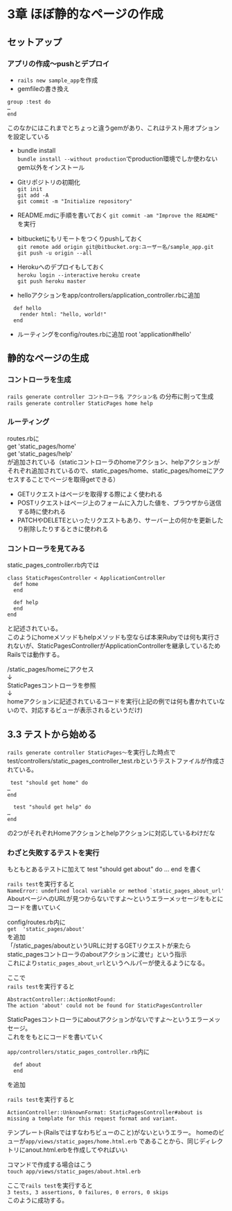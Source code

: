 # 3章 ほぼ静的なページの作成

## セットアップ
### アプリの作成～pushとデプロイ
- ```rails new sample_app```を作成  
- gemfileの書き換え  
```  
group :test do  
…  
end  
```  
このなかにはこれまでとちょっと違うgemがあり、これはテスト用オプションを設定している

- bundle install  
```bundle install --without production```でproduction環境でしか使わないgem以外をインストール

- Gitリポジトリの初期化  
```git init```  
```git add -A```  
```git commit -m "Initialize repository"```  

- README.mdに手順を書いておく
```git commit -am "Improve the README"```  
を実行


- bitbucketにもリモートをつくりpushしておく  
```git remote add origin git@bitbucket.org:ユーザー名/sample_app.git```  
```git push -u origin --all```  

- Herokuへのデプロイもしておく  
```heroku login --interactive``` 
```heroku create```  
```git push heroku master```  

- helloアクションをapp/controllers/application_controller.rbに追加  
```
  def hello  
    render html: "hello, world!"  
  end  
```  
- ルーティングをconfig/routes.rbに追加
  root 'application#hello'

## 静的なページの生成
### コントローラを生成
```rails generate controller コントローラ名 アクション名``` の分布に則って生成  
```rails generate controller StaticPages home help```  

### ルーティング
routes.rbに  
  get  'static_pages/home'  
  get  'static_pages/help'  
が追加されている（staticコントローラのhomeアクション、helpアクションがそれぞれ追加されているので、static_pages/home、static_pages/homeにアクセスすることでページを取得getできる）  

- GETリクエストはページを取得する際によく使われる  
- POSTリクエストはページ上のフォームに入力した値を、ブラウザから送信する時に使われる  
- PATCHやDELETEといったリクエストもあり、サーバー上の何かを更新したり削除したりするときに使われる  

### コントローラを見てみる
static_pages_controller.rb内では
```  
class StaticPagesController < ApplicationController
  def home
  end

  def help
  end
end
``` 
と記述されている。  
このようにhomeメソッドもhelpメソッドも空ならば本来Rubyでは何も実行されないが、StaticPagesControllerがApplicationControllerを継承しているためRailsでは動作する。  

/static_pages/homeにアクセス  
↓  
StaticPagesコントローラを参照  
↓  
homeアクションに記述されているコードを実行(上記の例では何も書かれていないので、対応するビューが表示されるというだけ)  


## 3.3 テストから始める

```rails generate controller StaticPages～```を実行した時点で  
test/controllers/static_pages_controller_test.rbというテストファイルが作成されている。
```  
 test "should get home" do
…
end
```  
```  
  test "should get help" do
…
end
```  
の2つがそれぞれHomeアクションとhelpアクションに対応しているわけだな  

### わざと失敗するテストを実行
もともとあるテストに加えて
test "should get about" do
…
end
を書く

```rails test```を実行すると  
```NameError: undefined local variable or method `static_pages_about_url'```  
AboutページへのURLが見つからないですよ～というエラーメッセージをもとにコードを書いていく  

config/routes.rb内に  
```get  'static_pages/about'```  
を追加  
「/static_pages/aboutというURLに対するGETリクエストが来たらstatic_pagesコントローラのaboutアクションに渡せ」という指示  
これにより```static_pages_about_url```というヘルパーが使えるようになる。  


ここで  
```rails test```を実行すると  
```  
AbstractController::ActionNotFound:  
The action 'about' could not be found for StaticPagesController  
```  
StaticPagesコントローラにaboutアクションがないですよ～というエラーメッセージ。  
これををもとにコードを書いていく  

```app/controllers/static_pages_controller.rb```内に  
```  
  def about  
  end  
```  
を追加  

```rails test```を実行すると  
```  
ActionController::UnknownFormat: StaticPagesController#about is  missing a template for this request format and variant.  
```  
テンプレート(Railsではすなわちビューのこと)がないというエラー。
homeのビューが```app/views/static_pages/home.html.erb``` であることから、同じディレクトリにanout.html.erbを作成してやればいい  

コマンドで作成する場合はこう  
```touch app/views/static_pages/about.html.erb``` 

ここで```rails test```を実行すると  
```3 tests, 3 assertions, 0 failures, 0 errors, 0 skips```  
このように成功する。

